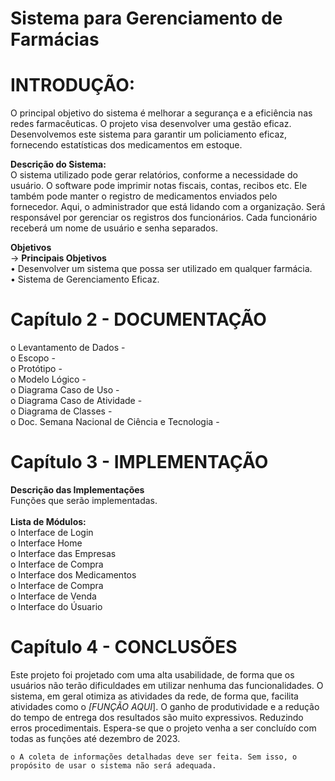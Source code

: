# **Sistema para Gerenciamento de Farmácias**

# INTRODUÇÃO: <br>
O principal objetivo do sistema é melhorar a segurança e a eficiência nas redes farmacêuticas. O projeto visa desenvolver uma gestão eficaz. Desenvolvemos este sistema para garantir um policiamento eficaz, fornecendo estatísticas dos medicamentos em estoque.

**Descrição do Sistema:** <br>
O sistema utilizado pode gerar relatórios, conforme a necessidade do usuário. O software pode imprimir notas fiscais, contas, recibos etc. Ele também pode manter o registro de medicamentos enviados pelo fornecedor. Aqui, o administrador que está lidando com a organização. Será responsável por gerenciar os registros dos funcionários. Cada funcionário receberá um nome de usuário e senha separados.

**Objetivos**<br>
-> **Principais Objetivos**<br>
• Desenvolver um sistema que possa ser utilizado em qualquer farmácia.<br>
• Sistema de Gerenciamento Eficaz.

# Capítulo 2 - DOCUMENTAÇÃO<br>
o Levantamento de Dados -  
o Escopo -<br>
o Protótipo -<br>
o Modelo Lógico -<br>
o Diagrama Caso de Uso -<br>
o Diagrama Caso de Atividade -<br> 
o Diagrama de Classes - <br>
o Doc. Semana Nacional de Ciência e Tecnologia - 


# Capítulo 3 - IMPLEMENTAÇÃO <br>
**Descrição das Implementações**<br>
Funções que serão implementadas. <br><br>
**Lista de Módulos:**<br>
o	Interface de Login<br>
o	Interface Home<br>
o	Interface das Empresas<br>
o	Interface de Compra<br>
o	Interface dos Medicamentos<br>
o	Interface de Compra<br>
o	Interface de Venda<br>
o Interface do Úsuario<br>

# Capítulo 4 - CONCLUSÕES
 Este projeto foi projetado com uma alta usabilidade, de forma que os usuários não terão dificuldades em utilizar nenhuma das funcionalidades. O sistema, em geral otimiza as atividades da rede, de forma que, facilita atividades como o *[FUNÇÃO AQUI*]. O ganho de produtividade e a redução do tempo de entrega dos resultados são muito expressivos. Reduzindo erros procedimentais. Espera-se que o projeto venha a ser concluído com todas as funções até dezembro de 2023.

    o A coleta de informações detalhadas deve ser feita. Sem isso, o propósito de usar o sistema não será adequada.
